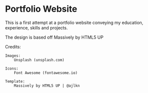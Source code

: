 
# Portfolio Website

This is a first attempt at a portfolio website conveying my education, experience, skills and projects.

The design is based off Massively by HTML5 UP


Credits:

	Images:
		Unsplash (unsplash.com)

	Icons:
		Font Awesome (fontawesome.io)

	Template:
		Massively by HTML5 UP | @ajlkn
